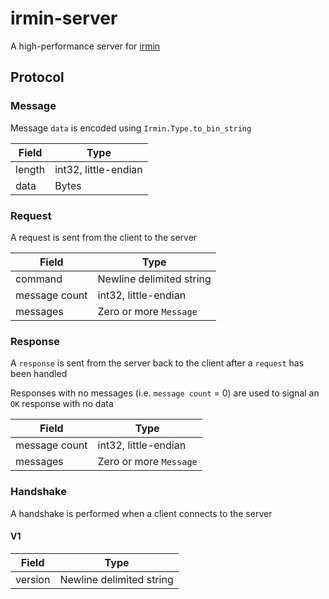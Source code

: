 # irmin-server

A high-performance server for [irmin](https://github.com/mirage/irmin)

## Protocol

### Message

Message `data` is encoded using `Irmin.Type.to_bin_string`

| Field  | Type                 |
| ------ | -------------------- |
| length | int32, little-endian |
| data   | Bytes                |


### Request

A request is sent from the client to the server

| Field               | Type                        |
| ------------------- | --------------------------- |
| command             | Newline delimited string    |
| message count       | int32, little-endian        |
| messages            | Zero or more `Message`      |

### Response

A `response` is sent from the server back to the client after a `request` has been handled

Responses with no messages (i.e. `message count` = 0) are used to signal an `OK` response with no data

| Field           | Type                   |
| --------------- | ---------------------- |
| message count   | int32, little-endian   |
| messages        | Zero or more `Message` |

### Handshake

A handshake is performed when a client connects to the server

#### V1
| Field   | Type                     |
| ------- | ------------------------ |
| version | Newline delimited string |


